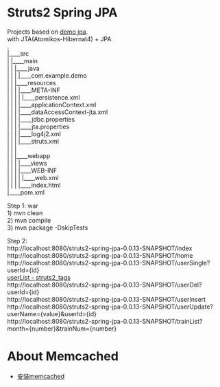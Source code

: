 Struts2 Spring JPA
===============

Projects based on [demo jpa](https://github.com/xiaobin80/demo-jpa-spring-boot2-mysql).    
    with JTA(Atomikos-Hibernat4) + JPA    
.        
|____src        
| |____main        
| | |____java        
| | | |____com.example.demo    
| | |____resources    
| | | |____META-INF    
| | | | |____persistence.xml    
| | | |____applicationContext.xml    
| | | |____dataAccessContext-jta.xml    
| | | |____jdbc.properties    
| | | |____jta.properties    
| | | |____log4j2.xml    
| | | |____struts.xml     
| | |        
| | |____webapp        
| | | |____views       
| | | |____WEB-INF        
| | | | |____web.xml        
| | | |____index.html        
|____pom.xml           
    

Step 1: war    
    1) mvn clean    
    2) mvn compile    
    3) mvn package -DskipTests    
    

Step 2:    
    http://localhost:8080/struts2-spring-jpa-0.0.13-SNAPSHOT/index    
    http://localhost:8080/struts2-spring-jpa-0.0.13-SNAPSHOT/home    
    http://localhost:8080/struts2-spring-jpa-0.0.13-SNAPSHOT/userSingle?userId={id}    
    [userList - struts2_tags](http://localhost:8080/struts2-spring-jpa-0.0.13-SNAPSHOT/userList)    
    http://localhost:8080/struts2-spring-jpa-0.0.13-SNAPSHOT/userDel?userId={id}    
    http://localhost:8080/struts2-spring-jpa-0.0.13-SNAPSHOT/userInsert    
    http://localhost:8080/struts2-spring-jpa-0.0.13-SNAPSHOT/userUpdate?userName={value}&userId={id}    
    http://localhost:8080/struts2-spring-jpa-0.0.13-SNAPSHOT/trainList?month={number}&trainNum={number}    
          
# About Memcached
- [安装memcached](https://tdtc-hrb.github.io/csdn/post/ops_memcached_ubuntu/)
